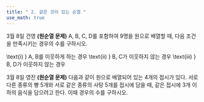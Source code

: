 ```yaml
---
title: " 2. 같은 것이 있는 순열 "
use_math: true
---
```


3월 8일 건영
**(원순열 문제)** A, B, C, D를 포함하여 9명을 원으로 배열할 때, 다음 조건을 만족시키는 경우의 수를 구하시오.

\text{i) } A, B를 이웃하게 하는 경우
\text{ii) } B, C가 이웃하지 않는 경우
\text{iii) } B, D가 이웃하지 않는 경우

3월 8일 영진
**(원순열 문제)** 다음과 같이 원으로 배열되어 있는 4개의 접시가 있다. 서로 다른 종류의 빵 5개와 서로 같은 종류의 사탕 5개를 접시에 담을 때, 같은 접시에 3개 이하의 음식을 담으려고 한다. 이때 경우의 수를 구하시오.